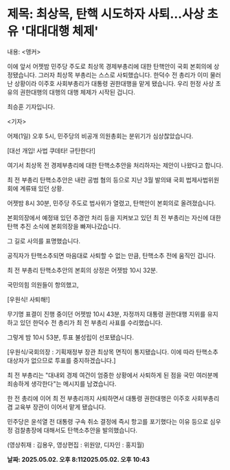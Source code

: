 # **제목: 최상목, 탄핵 시도하자 사퇴…사상 초유 '대대대행 체제'**

  내용: <앵커>

이에 앞서 어젯밤 민주당 주도로 최상목 경제부총리에 대한 탄핵안이 국회 본회의에 상정됐습니다. 그러자 최상목 부총리는 스스로 사퇴했습니다. 한덕수 전 총리가 이미 물러난 상황이라 이주호 사회부총리가 대통령 권한대행을 맡게 됐습니다. 우리 헌정 사상 초유의 권한대행의 대행의 대행 체제가 시작된 겁니다.

최승훈 기자입니다.

<기자>

어제(1일) 오후 5시, 민주당의 비공개 의원총회는 분위기가 심상찮았습니다.

[대선 개입! 사법 쿠데타! 규탄한다!]

여기서 최상목 전 경제부총리에 대한 탄핵소추안을 처리하자는 제안이 나왔다고 합니다.

최 전 부총리 탄핵소추안은 내란 공범 혐의 등으로 지난 3월 발의돼 국회 법제사법위원회에 계류돼 있던 상황.

어젯밤 8시 30분, 민주당 주도로 법사위가 열렸고, 탄핵안이 본회의로 올려졌습니다.

본회의장에서 예정돼 있던 추경안 처리 등을 지켜보고 있던 최 전 부총리는 자신에 대한 탄핵 추진 소식에 본회의장을 빠져나갔습니다.

그 길로 사의를 표명했습니다.

공직자가 탄핵소추되면 마음대로 사퇴할 수 없는 만큼, 탄핵소추 전에 움직인 겁니다.

최 전 부총리 탄핵소추안의 본회의 상정은 어젯밤 10시 32분.

국민의힘 의원들이 항의했고,

[우원식! 사퇴해!]

무기명 표결이 진행 중이던 어젯밤 10시 43분, 자정까지 대통령 권한대행 지위를 유지하고 있던 한덕수 전 총리가 최 전 부총리 사표를 수리했습니다.

그렇게 밤 10시 53분, 투표 불성립이 선포됐습니다.

[우원식/국회의장 : 기획재정부 장관 최상목 면직이 통지됐습니다. 이에 따라 탄핵소추 대상자가 없으므로 투표를 중지하겠습니다.]

최 전 부총리는 "대내외 경제 여건이 엄중한 상황에서 사퇴하게 된 점을 국민 여러분께 죄송하게 생각한다"는 메시지를 남겼습니다.

한 전 총리에 이어 최 전 부총리까지 사퇴하면서 대통령 권한대행은 이주호 사회부총리 겸 교육부 장관이 이어서 맡게 됐습니다.

민주당은 윤석열 전 대통령 구속 취소 결정에 즉시 항고를 포기했다는 이유 등으로 심우정 검찰총장에 대해서도 탄핵소추안을 발의했습니다.

(영상취재 : 김용우, 영상편집 : 위원양, 디자인 : 홍지월)

  **날짜: 2025.05.02. 오후 8:112025.05.02. 오후 10:43**